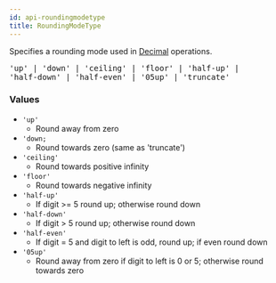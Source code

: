 ```yaml
---
id: api-roundingmodetype
title: RoundingModeType
---
```


Specifies a rounding mode used in [Decimal](api-decimal.html) operations.

<pre class="syntax">
'up' | 'down' | 'ceiling' | 'floor' | 'half-up' |
'half-down' | 'half-even' | '05up' | 'truncate'
</pre>

### Values

  - <code class="def">'up'</code>
    - Round away from zero
  - <code class="def">'down;</code>
    - Round towards zero (same as 'truncate')
  - <code class="def">'ceiling'</code>
    - Round towards positive infinity
  - <code class="def">'floor'</code>
    - Round towards negative infinity
  - <code class="def">'half-up'</code>
    - If digit >= 5 round up; otherwise round down
  - <code class="def">'half-down'</code>
    - If digit > 5 round up; otherwise round down
  - <code class="def">'half-even'</code>
    - If digit = 5 and digit to left is odd, round up; if even round down
  - <code class="def">'05up'</code>
    - Round away from zero if digit to left is 0 or 5; otherwise round towards zero
